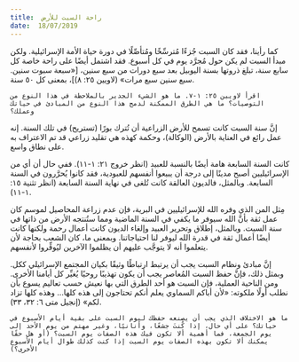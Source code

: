 ```yaml
---
title:  راحة السبت للأرض
date:  18/07/2019
---
```


كما رأينا، فقد كان السبت جُزءًا مُترسِّخًا ومُتأصِّلًا في دورة حياة الأمة الإسرائيلية. ولكن مبدأ السبت لم يكن حول مُجرَّد يوم في كل أسبوع. فقد اشتمل أيضًا على راحة خاصة كل سابع سنة، تبلغ ذروتها بسنة اليوبيل بعد سبع دورات من سبع سنين، [«سبعة سبوت سنين. سبع سنين سبع مرات» (لاويين ٢٥: ٨)]، بمعنى كل ٥٠ سنة.

`اقرأ لاويين ٢٥: ١-٧. ما هو الشيء الجدير بالملاحظة في هذا النوع من التوصيات؟ ما هي الطرق الممكنة لدمج هذا النوع من المبادئ في حياتك وعملك؟`

إنَّ سنة السبت كانت تسمح للأرض الزراعية أن تُترك بورًا (تستريح) في تلك السنة. إنه عمل رائع في العناية بالأرض (الوكالة)، وحكمة كهذه هي تقليد زراعي قد تم الاعتراف به على نطاق واسع.

كانت السنة السابعة هامة أيضًا بالنسبة للعبيد (انظر خروج ٢١: ١-١١). ففي حال أن أي من الإسرائيليين أصبح مدينًا إلى درجة أن يبيعوا أنفسهم للعبودية، فقد كانوا يُحرَّرون في السنة السابعة. وبالمثل، فالديون العالقة كانت تُلغى في نهاية السنة السابعة (انظر تثنية ١٥: ١-١١).

مِثل المن الذي وفره الله للإسرائيليين في البرية، فإن عدم زراعة المحاصيل لموسم كان عمل ثقة بأنَّ الله سيوفر ما يكفي في السنة الماضية ومما ستُنتجه الأرض من ذاتها في سنة السبت. وبالمثل، إطلاق وتحرير العبيد وإلغاء الديون كانت أعمال رحمة ولكنها كانت أيضًا أعمال ثقة في قدرة الله ليوفر لنا احتياجاتنا. وبمعنى ما، كان الشعب بحاجة لأن يتعلموا أنه لا يتوجَّب عليهم أن يظلموا الآخرين ليُوفِّروا لأنفسهم.

إنَّ مبادئ ونظام السبت يجب أن يرتبط ارتباطًا وثيقًا بكيان المجتمع الإسرائيلي ككل. وبمثل ذلك، فإنَّ حفظ السبت المُعاصر يجب أن يكون تهذيبًا روحيًا يُغيِّر كل أيامنا الأخرى. ومن الناحية العملية، فإن السبت هو أحد الطرق التي بها نعيش حسب تعاليم يسوع بأن نطلب أولًا ملكوته: «لأن أباكم السماوي يعلم أنكم تحتاجون إلى هذه كلها… وهذه كلها تزاد لكم» (إنجيل متى ٦: ٣٢، ٣٣).

`ما هو الاختلاف الذي يجب أن يصنعه حفظك ليوم السبت على بقية أيام الأسبوع في حياتك؟ على أي حال، إذا كُنتَ جشعًا، وأنانيًا، وغير مهتم من يوم الأحد إلى يوم الجمعة، فما أهمية ألا تكون فيك هذه الصفات يوم السبت؟ (أو هل حقًا يمكنك ألا تكون بهذه الصفات يوم السبت إذا كنت كذلك طوال أيام الأسبوع الأخرى؟)`